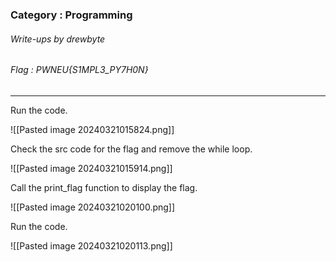 ### Category : Programming
###### Write-ups by drewbyte
###### Flag : PWNEU{S1MPL3_PY7H0N}

---

Run the code.

![[Pasted image 20240321015824.png]]

Check the src code for the flag and remove the while loop.

![[Pasted image 20240321015914.png]]

Call the print_flag function to display the flag.

![[Pasted image 20240321020100.png]]

Run the code.

![[Pasted image 20240321020113.png]]